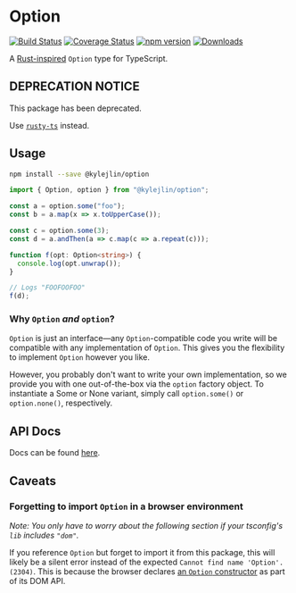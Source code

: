 # Option

[![Build Status](https://travis-ci.com/kylejlin/option.svg?branch=master)](https://travis-ci.com/kylejlin/option)
[![Coverage Status](https://coveralls.io/repos/github/kylejlin/option/badge.svg?branch=master)](https://coveralls.io/github/kylejlin/option?branch=master)
[![npm version](https://badge.fury.io/js/%40kylejlin%2Foption.svg)](https://www.npmjs.com/package/@kylejlin/option)
[![Downloads](https://img.shields.io/npm/dm/%40kylejlin%2Foption.svg)](https://www.npmjs.com/package/@kylejlin/option)

A [Rust-inspired](https://doc.rust-lang.org/std/option/enum.Option.html) `Option` type for TypeScript.

## DEPRECATION NOTICE

This package has been deprecated.

Use [`rusty-ts`](https://www.npmjs.com/package/rusty-ts) instead.

## Usage

```bash
npm install --save @kylejlin/option
```

```ts
import { Option, option } from "@kylejlin/option";

const a = option.some("foo");
const b = a.map(x => x.toUpperCase());

const c = option.some(3);
const d = a.andThen(a => c.map(c => a.repeat(c)));

function f(opt: Option<string>) {
  console.log(opt.unwrap());
}

// Logs "FOOFOOFOO"
f(d);
```

### Why `Option` _and_ `option`?

`Option` is just an interface—any `Option`-compatible code you write will be compatible with any implementation of `Option`.
This gives you the flexibility to implement `Option` however you like.

However, you probably don't want to write your own implementation, so we provide you with one out-of-the-box via the `option` factory object.
To instantiate a Some or None variant, simply call `option.some()` or `option.none()`, respectively.

## API Docs

Docs can be found [here](https://kylejlin.github.io/option/).

## Caveats

### Forgetting to import `Option` in a browser environment

_Note: You only have to worry about the following section if your tsconfig's `lib` includes `"dom"`._

If you reference `Option` but forget to import it from this package, this will likely be a silent error instead of the expected `Cannot find name 'Option'. (2304)`. This is because the browser declares [an `Option` constructor](https://developer.mozilla.org/en-US/docs/Web/API/HTMLOptionElement/Option) as part of its DOM API.
